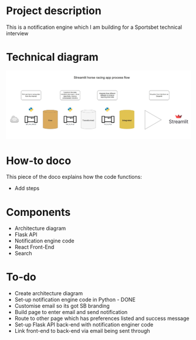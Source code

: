 # Project description

This is a notification engine which I am building for a Sportsbet technical interview

# Technical diagram

![alt text](https://github.com/dventura11997/horse-form-sv-app/blob/main/doco/tech_diagram.jpg?raw=true)

# How-to doco

This piece of the doco explains how the code functions:

- Add steps

# Components
- Architecture diagram
- Flask API
- Notification engine code
- React Front-End 
- Search


# To-do
- Create architecture diagram
- Set-up notification engine code in Python - DONE
- Customise email so its got SB branding
- Build page to enter email and send notification
- Route to other page which has preferences listed and success message
- Set-up Flask API back-end with notification enginer code
- Link front-end to back-end via email being sent through
